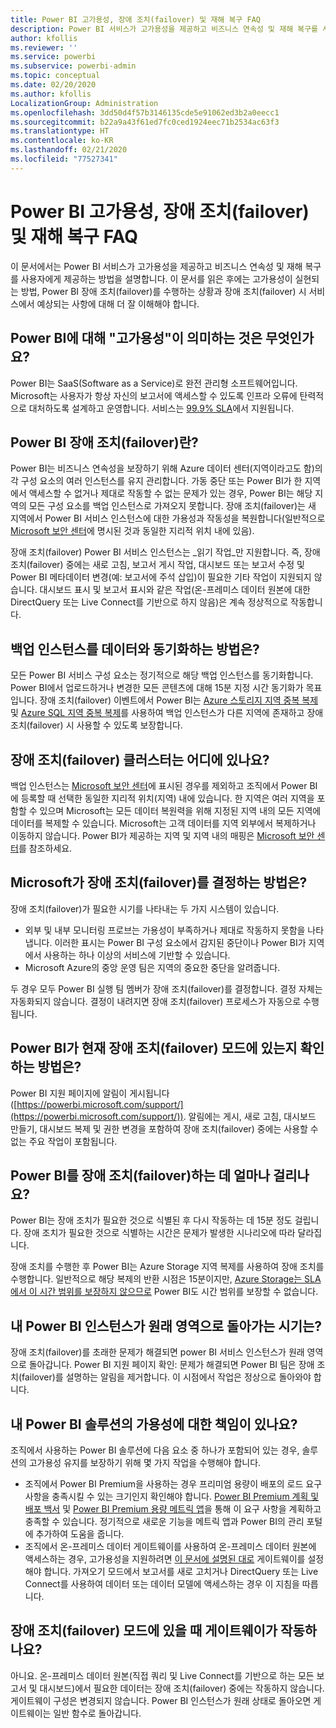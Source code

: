 ```yaml
---
title: Power BI 고가용성, 장애 조치(failover) 및 재해 복구 FAQ
description: Power BI 서비스가 고가용성을 제공하고 비즈니스 연속성 및 재해 복구를 사용자에게 제공하는 방법을 이해합니다.
author: kfollis
ms.reviewer: ''
ms.service: powerbi
ms.subservice: powerbi-admin
ms.topic: conceptual
ms.date: 02/20/2020
ms.author: kfollis
LocalizationGroup: Administration
ms.openlocfilehash: 3dd50d4f57b3146135cde5e91062ed3b2a0eecc1
ms.sourcegitcommit: b22a9a43f61ed7fc0ced1924eec71b2534ac63f3
ms.translationtype: HT
ms.contentlocale: ko-KR
ms.lasthandoff: 02/21/2020
ms.locfileid: "77527341"
---
```

# <a name="power-bi-high-availability-failover-and-disaster-recovery-faq"></a>Power BI 고가용성, 장애 조치(failover) 및 재해 복구 FAQ

이 문서에서는 Power BI 서비스가 고가용성을 제공하고 비즈니스 연속성 및 재해 복구를 사용자에게 제공하는 방법을 설명합니다. 이 문서를 읽은 후에는 고가용성이 실현되는 방법, Power BI 장애 조치(failover)를 수행하는 상황과 장애 조치(failover) 시 서비스에서 예상되는 사항에 대해 더 잘 이해해야 합니다.

## <a name="what-does-high-availability-mean-for-power-bi"></a>Power BI에 대해 "고가용성"이 의미하는 것은 무엇인가요?

Power BI는 SaaS(Software as a Service)로 완전 관리형 소프트웨어입니다.  Microsoft는 사용자가 항상 자신의 보고서에 액세스할 수 있도록 인프라 오류에 탄력적으로 대처하도록 설계하고 운영합니다.  서비스는 [99.9% SLA](https://www.microsoftvolumelicensing.com/DocumentSearch.aspx?Mode=3&DocumentTypeId=37)에서 지원됩니다.

## <a name="what-is-a-power-bi-failover"></a>Power BI 장애 조치(failover)란?

Power BI는 비즈니스 연속성을 보장하기 위해 Azure 데이터 센터(지역이라고도 함)의 각 구성 요소의 여러 인스턴스를 유지 관리합니다. 가동 중단 또는 Power BI가 한 지역에서 액세스할 수 없거나 제대로 작동할 수 없는 문제가 있는 경우, Power BI는 해당 지역의 모든 구성 요소를 백업 인스턴스로 가져오지 못합니다. 장애 조치(failover)는 새 지역에서 Power BI 서비스 인스턴스에 대한 가용성과 작동성을 복원합니다(일반적으로 [Microsoft 보안 센터](https://www.microsoft.com/TrustCenter/CloudServices/business-application-platform/data-location)에 명시된 것과 동일한 지리적 위치 내에 있음).

장애 조치(failover) Power BI 서비스 인스턴스는 _읽기 작업_만 지원합니다. 즉, 장애 조치(failover) 중에는 새로 고침, 보고서 게시 작업, 대시보드 또는 보고서 수정 및 Power BI 메타데이터 변경(예: 보고서에 주석 삽입)이 필요한 기타 작업이 지원되지 않습니다.  대시보드 표시 및 보고서 표시와 같은 작업(온-프레미스 데이터 원본에 대한 DirectQuery 또는 Live Connect를 기반으로 하지 않음)은 계속 정상적으로 작동합니다.

## <a name="how-are-backup-instances-kept-in-sync-with-my-data"></a>백업 인스턴스를 데이터와 동기화하는 방법은?

모든 Power BI 서비스 구성 요소는 정기적으로 해당 백업 인스턴스를 동기화합니다. Power BI에서 업로드하거나 변경한 모든 콘텐츠에 대해 15분 지정 시간 동기화가 목표입니다. 장애 조치(failover) 이벤트에서 Power BI는 [Azure 스토리지 지역 중복 복제](/azure/storage/common/storage-redundancy-grs) 및 [Azure SQL 지역 중복 복제](/azure/sql-database/sql-database-active-geo-replication)를 사용하여 백업 인스턴스가 다른 지역에 존재하고 장애 조치(failover) 시 사용할 수 있도록 보장합니다.

## <a name="where-are-the-failover-clusters-located"></a>장애 조치(failover) 클러스터는 어디에 있나요?

백업 인스턴스는 [Microsoft 보안 센터](https://www.microsoft.com/TrustCenter/CloudServices/business-application-platform/data-location)에 표시된 경우를 제외하고 조직에서 Power BI에 등록할 때 선택한 동일한 지리적 위치(지역) 내에 있습니다. 한 지역은 여러 지역을 포함할 수 있으며 Microsoft는 모든 데이터 복원력을 위해 지정된 지역 내의 모든 지역에 데이터를 복제할 수 있습니다. Microsoft는 고객 데이터를 지역 외부에서 복제하거나 이동하지 않습니다. Power BI가 제공하는 지역 및 지역 내의 매핑은 [Microsoft 보안 센터](https://www.microsoft.com/TrustCenter/CloudServices/business-application-platform/data-location)를 참조하세요.

## <a name="how-does-microsoft-decide-to-failover"></a>Microsoft가 장애 조치(failover)를 결정하는 방법은?

장애 조치(failover)가 필요한 시기를 나타내는 두 가지 시스템이 있습니다.

- 외부 및 내부 모니터링 프로브는 가용성이 부족하거나 제대로 작동하지 못함을 나타냅니다. 이러한 표시는 Power BI 구성 요소에서 감지된 중단이나 Power BI가 지역에서 사용하는 하나 이상의 서비스에 기반할 수 있습니다.
- Microsoft Azure의 중앙 운영 팀은 지역의 중요한 중단을 알려줍니다.

두 경우 모두 Power BI 실행 팀 멤버가 장애 조치(failover)를 결정합니다. 결정 자체는 자동화되지 않습니다. 결정이 내려지면 장애 조치(failover) 프로세스가 자동으로 수행됩니다.

## <a name="how-do-i-know-power-bi-is-now-in-failover-mode"></a>Power BI가 현재 장애 조치(failover) 모드에 있는지 확인하는 방법은?

Power BI 지원 페이지에 알림이 게시됩니다([https://powerbi.microsoft.com/support/](https://powerbi.microsoft.com/support/)). 알림에는 게시, 새로 고침, 대시보드 만들기, 대시보드 복제 및 권한 변경을 포함하여 장애 조치(failover) 중에는 사용할 수 없는 주요 작업이 포함됩니다.

## <a name="how-long-does-it-take-power-bi-to-fail-over"></a>Power BI를 장애 조치(failover)하는 데 얼마나 걸리나요?

Power BI는 장애 조치가 필요한 것으로 식별된 후 다시 작동하는 데 15분 정도 걸립니다. 장애 조치가 필요한 것으로 식별하는 시간은 문제가 발생한 시나리오에 따라 달라집니다. 

장애 조치를 수행한 후 Power BI는 Azure Storage 지역 복제를 사용하여 장애 조치를 수행합니다. 일반적으로 해당 복제의 반환 시점은 15분이지만, [Azure Storage는 SLA에서 이 시간 범위를 보장하지 않으므로](https://docs.microsoft.com/azure/storage/common/storage-redundancy) Power BI도 시간 범위를 보장할 수 없습니다. 


## <a name="when-does-my-power-bi-instance-return-to-the-original-region"></a>내 Power BI 인스턴스가 원래 영역으로 돌아가는 시기는?

장애 조치(failover)를 초래한 문제가 해결되면 power BI 서비스 인스턴스가 원래 영역으로 돌아갑니다. Power BI 지원 페이지 확인: 문제가 해결되면 Power BI 팀은 장애 조치(failover)를 설명하는 알림을 제거합니다. 이 시점에서 작업은 정상으로 돌아와야 합니다.

## <a name="am-i-responsible-for-the-availability-of-my-power-bi-solution"></a>내 Power BI 솔루션의 가용성에 대한 책임이 있나요?

조직에서 사용하는 Power BI 솔루션에 다음 요소 중 하나가 포함되어 있는 경우, 솔루션의 고가용성 유지를 보장하기 위해 몇 가지 작업을 수행해야 합니다.

- 조직에서 Power BI Premium을 사용하는 경우 프리미엄 용량이 배포의 로드 요구 사항을 충족시킬 수 있는 크기인지 확인해야 합니다.  [Power BI Premium 계획 및 배포 백서](https://aka.ms/Premium-Capacity-Planning-Deployment) 및 [Power BI Premium 용량 메트릭 앱](service-admin-premium-monitor-capacity.md)을 통해 이 요구 사항을 계획하고 충족할 수 있습니다. 정기적으로 새로운 기능을 메트릭 앱과 Power BI의 관리 포털에 추가하여 도움을 줍니다.
- 조직에서 온-프레미스 데이터 게이트웨이를 사용하여 온-프레미스 데이터 원본에 액세스하는 경우, 고가용성을 지원하려면 [이 문서에 설명된 대로](/data-integration/gateway/service-gateway-high-availability-clusters) 게이트웨이를 설정해야 합니다. 가져오기 모드에서 보고서를 새로 고치거나 DirectQuery 또는 Live Connect를 사용하여 데이터 또는 데이터 모델에 액세스하는 경우 이 지침을 따릅니다.

## <a name="will-gateways-function-when-in-failover-mode"></a>장애 조치(failover) 모드에 있을 때 게이트웨이가 작동하나요?

아니요. 온-프레미스 데이터 원본(직접 쿼리 및 Live Connect를 기반으로 하는 모든 보고서 및 대시보드)에서 필요한 데이터는 장애 조치(failover) 중에는 작동하지 않습니다. 게이트웨이 구성은 변경되지 않습니다. Power BI 인스턴스가 원래 상태로 돌아오면 게이트웨이는 일반 함수로 돌아갑니다.
